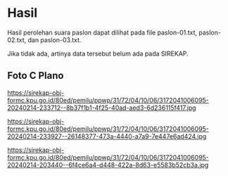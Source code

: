 # Hasil

Hasil perolehan suara paslon dapat dilihat pada file paslon-01.txt, paslon-02.txt, dan paslon-03.txt.

Jika tidak ada, artinya data tersebut belum ada pada SIREKAP.

## Foto C Plano

https://sirekap-obj-formc.kpu.go.id/80ed/pemilu/ppwp/31/72/04/10/06/3172041006095-20240214-233712--8b37f1b1-4f25-40ad-aed3-6d236115f417.jpg

https://sirekap-obj-formc.kpu.go.id/80ed/pemilu/ppwp/31/72/04/10/06/3172041006095-20240214-233927--26148377-473a-4440-a7a9-7e447e6ad424.jpg

https://sirekap-obj-formc.kpu.go.id/80ed/pemilu/ppwp/31/72/04/10/06/3172041006095-20240214-203440--6f4ce6a4-d448-422a-8d63-e5583b52cb3a.jpg
